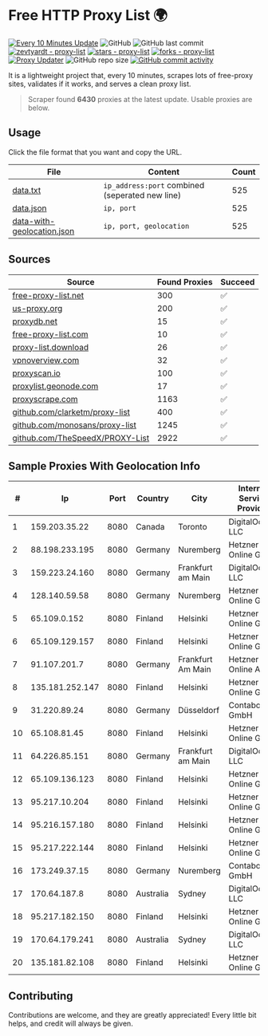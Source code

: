 
# Free HTTP Proxy List 🌍

[![Every 10 Minutes Update](https://github.com/mertguvencli/http-proxy-list/actions/workflows/main.yml/badge.svg?branch=main)](https://github.com/mertguvencli/http-proxy-list/actions/workflows/main.yml)
![GitHub](https://img.shields.io/github/license/mertguvencli/http-proxy-list)
![GitHub last commit](https://img.shields.io/github/last-commit/mertguvencli/http-proxy-list)
[![zevtyardt - proxy-list](https://img.shields.io/static/v1?label=zevtyardt&message=proxy-list&color=blue&logo=github)](https://github.com/zevtyardt/proxy-list "Go to GitHub repo")
[![stars - proxy-list](https://img.shields.io/github/stars/zevtyardt/proxy-list?style=social)](https://github.com/zevtyardt/proxy-list)
[![forks - proxy-list](https://img.shields.io/github/forks/zevtyardt/proxy-list?style=social)](https://github.com/zevtyardt/proxy-list)
[![Proxy Updater](https://github.com/zevtyardt/proxy-list/workflows/Proxy%20Updater/badge.svg)](https://github.com/zevtyardt/proxy-list/actions?query=workflow:"Proxy+Updater")
![GitHub repo size](https://img.shields.io/github/repo-size/zevtyardt/proxy-list)
[![GitHub commit activity](https://img.shields.io/github/commit-activity/m/zevtyardt/proxy-list?logo=commits)](https://github.com/zevtyardt/proxy-list/commits/main)

It is a lightweight project that, every 10 minutes, scrapes lots of free-proxy sites, validates if it works, and serves a clean proxy list.

> Scraper found **6430** proxies at the latest update. Usable proxies are below.

## Usage

Click the file format that you want and copy the URL.

|File|Content|Count|
|----|-------|-----|
|[data.txt](https://raw.githubusercontent.com/mertguvencli/http-proxy-list/main/proxy-list/data.txt)|`ip_address:port` combined (seperated new line)|525|
|[data.json](https://raw.githubusercontent.com/mertguvencli/http-proxy-list/main/proxy-list/data.json)|`ip, port`|525|
|[data-with-geolocation.json](https://raw.githubusercontent.com/mertguvencli/http-proxy-list/main/proxy-list/data-with-geolocation.json)|`ip, port, geolocation`|525|

## Sources

|Source|Found Proxies|Succeed|
|------|-------------|-------|
|[free-proxy-list.net](https://free-proxy-list.net)|300|✅|
|[us-proxy.org](https://www.us-proxy.org)|200|✅|
|[proxydb.net](http://proxydb.net)|15|✅|
|[free-proxy-list.com](https://free-proxy-list.com/?page=&port=&type%5B%5D=http&type%5B%5D=https&up_time=0&search=Search)|10|✅|
|[proxy-list.download](https://www.proxy-list.download/HTTP)|26|✅|
|[vpnoverview.com](https://vpnoverview.com/privacy/anonymous-browsing/free-proxy-servers)|32|✅|
|[proxyscan.io](https://www.proxyscan.io)|100|✅|
|[proxylist.geonode.com](https://proxylist.geonode.com/api/proxy-list?limit=300&page=1&sort_by=lastChecked&sort_type=desc&protocols=http,https)|17|✅|
|[proxyscrape.com](https://api.proxyscrape.com/v2/?request=displayproxies&protocol=http&timeout=10000&country=all&ssl=all&anonymity=all)|1163|✅|
|[github.com/clarketm/proxy-list](https://raw.githubusercontent.com/clarketm/proxy-list/master/proxy-list-raw.txt)|400|✅|
|[github.com/monosans/proxy-list](https://raw.githubusercontent.com/monosans/proxy-list/main/proxies/http.txt)|1245|✅|
|[github.com/TheSpeedX/PROXY-List](https://raw.githubusercontent.com/TheSpeedX/PROXY-List/master/http.txt)|2922|✅|


## Sample Proxies With Geolocation Info

|#|Ip|Port|Country|City|Internet Service Provider|
|-|--|----|-------|----|-------------------------|
|1|159.203.35.22|8080|Canada|Toronto|DigitalOcean, LLC|
|2|88.198.233.195|8080|Germany|Nuremberg|Hetzner Online GmbH|
|3|159.223.24.160|8080|Germany|Frankfurt am Main|DigitalOcean, LLC|
|4|128.140.59.58|8080|Germany|Nuremberg|Hetzner Online GmbH|
|5|65.109.0.152|8080|Finland|Helsinki|Hetzner Online GmbH|
|6|65.109.129.157|8080|Finland|Helsinki|Hetzner Online GmbH|
|7|91.107.201.7|8080|Germany|Frankfurt Am Main|Hetzner Online AG|
|8|135.181.252.147|8080|Finland|Helsinki|Hetzner Online GmbH|
|9|31.220.89.24|8080|Germany|Düsseldorf|Contabo GmbH|
|10|65.108.81.45|8080|Finland|Helsinki|Hetzner Online GmbH|
|11|64.226.85.151|8080|Germany|Frankfurt am Main|DigitalOcean, LLC|
|12|65.109.136.123|8080|Finland|Helsinki|Hetzner Online GmbH|
|13|95.217.10.204|8080|Finland|Helsinki|Hetzner Online GmbH|
|14|95.216.157.180|8080|Finland|Helsinki|Hetzner Online GmbH|
|15|95.217.222.144|8080|Finland|Helsinki|Hetzner Online GmbH|
|16|173.249.37.15|8080|Germany|Nuremberg|Contabo GmbH|
|17|170.64.187.8|8080|Australia|Sydney|DigitalOcean, LLC|
|18|95.217.182.150|8080|Finland|Helsinki|Hetzner Online GmbH|
|19|170.64.179.241|8080|Australia|Sydney|DigitalOcean, LLC|
|20|135.181.82.108|8080|Finland|Helsinki|Hetzner Online GmbH|



## Contributing

Contributions are welcome, and they are greatly appreciated! Every
little bit helps, and credit will always be given.

